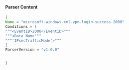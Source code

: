 #### Parser Content
```Java
{
Name = "microsoft-windows-xml-vpn-login-success-2000"
Conditions = [
"""<EventID>2000</EventID>"""
"""<Data Name"""
"""'IPsecTrafficMode'>"""
]
ParserVersion = "v1.0.0"


}
```